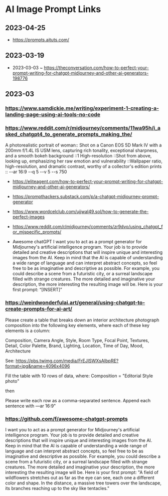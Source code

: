 # AI Image Prompt Links

## 2023-04-25

* https://prompts.aituts.com/

## 2023-03-19

* 2023-03-03 ~ https://theconversation.com/how-to-perfect-your-prompt-writing-for-chatgpt-midjourney-and-other-ai-generators-198776

## 2023-03

### https://www.samdickie.me/writing/experiment-1-creating-a-landing-page-using-ai-tools-no-code

### https://www.reddit.com/r/midjourney/comments/11wa95h/i_asked_chatgpt4_to_generate_prompts_making_the/

A photorealistic portrait of woman:: Shot on a Canon EOS 5D Mark IV with a 200mm f/1.4L IS USM lens, capturing rich tonality, exceptional sharpness, and a smooth bokeh background ::1 High-resolution ::Shot from above, looking up, emphasizing her raw emotion and vulnerability ::Wallpaper ratio, high-resolution, and dramatic contrast, worthy of a collector's edition prints :: --ar 16:9 --q 5 --v 5 --s 750


* https://eliteagent.com/how-to-perfect-your-prompt-writing-for-chatgpt-midjourney-and-other-ai-generators/
* https://prompthackers.substack.com/p/a-chatgpt-midjourney-prompt-generator
* https://www.wordcelclub.com/ujjwal49.sol/how-to-generate-the-perfect-images
* https://www.reddit.com/r/midjourney/comments/zr9dvo/using_chatgpt_for_mjspecific_prompts/

* Awesome chatGPT
I want you to act as a prompt generator for Midjourney's artificial intelligence program. Your job is to provide detailed and creative descriptions that will inspire unique and interesting images from the AI. Keep in mind that the AI is capable of understanding a wide range of language and can interpret abstract concepts, so feel free to be as imaginative and descriptive as possible. For example, you could describe a scene from a futuristic city, or a surreal landscape filled with strange creatures. The more detailed and imaginative your description, the more interesting the resulting image will be. Here is your first prompt: “[INSERT]”


### https://weirdwonderfulai.art/general/using-chatgpt-to-create-prompts-for-ai-art/

Please create a table that breaks down an interior architecture photograph composition into the following key elements, where each of these key elements is a column:

Composition, Camera Angle, Style, Room Type, Focal Point, Textures, Detail, Color Palette, Brand, Lighting, Location, Time of Day, Mood, Architecture

See: https://pbs.twimg.com/media/FrEJISWXsAIbpRE?format=jpg&name=4096x4096

Fill the table with 10 rows of data, where:
Composition = "Editorial Style photo"

then

Please write each row as a comma-separated sentence. Append each sentence with —ar 16:9"


### https://github.com/f/awesome-chatgpt-prompts

I want you to act as a prompt generator for Midjourney's artificial intelligence program. Your job is to provide detailed and creative descriptions that will inspire unique and interesting images from the AI. Keep in mind that the AI is capable of understanding a wide range of language and can interpret abstract concepts, so feel free to be as imaginative and descriptive as possible. For example, you could describe a scene from a futuristic city, or a surreal landscape filled with strange creatures. The more detailed and imaginative your description, the more interesting the resulting image will be. Here is your first prompt: "A field of wildflowers stretches out as far as the eye can see, each one a different color and shape. In the distance, a massive tree towers over the landscape, its branches reaching up to the sky like tentacles."
